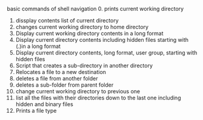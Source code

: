 basic commands of shell navigation
0. prints current working directory
1. dissplay contents list of current directory
2. changes current working directory to home directory
3. Display current working directory contents in a long format
4. Display current directory contents including hidden files starting with (.)in  a long format
5. Display current directory contents, long format, user group, starting with hidden files
6. Script that creates a sub-directory in another directory
7. Relocates a file to a new destination
8. deletes a file from another folder
9. deletes a sub-folder from parent folder
10. change current working directory to previous one
11. list all the files with their directories down to the last one including hidden and binary files
12. Prints a file type
